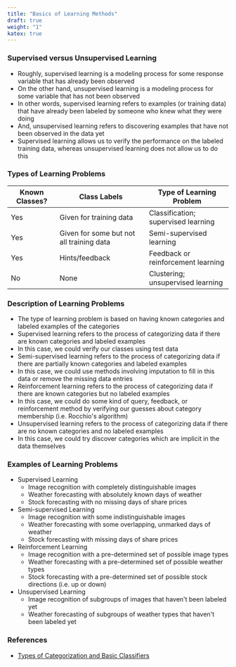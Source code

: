 ```yaml
---
title: "Basics of Learning Methods"
draft: true
weight: "1"
katex: true
---
```


### Supervised versus Unsupervised Learning
- Roughly, supervised learning is a modeling process for some response variable that has already been observed
- On the other hand, unsupervised learning is a modeling process for some variable that has not been observed
- In other words, supervised learning refers to examples (or training data) that have already been labeled by someone who knew what they were doing
- And, unsupervised learning refers to discovering examples that have not been observed in the data yet
- Supervised learning allows us to verify the performance on the labeled training data, whereas unsupervised learning does not allow us to do this

### Types of Learning Problems

| Known Classes? | Class Labels                             | Type of Learning Problem            |
| -------------- | ---------------------------------------- | ----------------------------------- |
| Yes            | Given for training data                  | Classification; supervised learning |
| Yes            | Given for some but not all training data | Semi-supervised learning            |
| Yes            | Hints/feedback                           | Feedback or reinforcement learning  |
| No             | None                                     | Clustering; unsupervised learning   |

### Description of Learning Problems
- The type of learning problem is based on having known categories and labeled examples of the categories
- Supervised learning refers to the process of categorizing data if there are known categories and labeled examples
- In this case, we could verify our classes using test data
- Semi-supervised learning refers to the process of categorizing data if there are partially known categories and labeled examples
- In this case, we could use methods involving imputation to fill in this data or remove the missing data entries
- Reinforcement learning refers to the process of categorizing data if there are known categories but no labeled examples
- In this case, we could do some kind of query, feedback, or reinforcement method by verifying our guesses about category membership (i.e. Rocchio's algorithm)
- Unsupervised learning refers to the process of categorizing data if there are no known categories and no labeled examples
- In this case, we could try discover categories which are implicit in the data themselves

### Examples of Learning Problems
- Supervised Learning
	- Image recognition with completely distinguishable images
	- Weather forecasting with absolutely known days of weather
	- Stock forecasting with no missing days of share prices
- Semi-supervised Learning
	- Image recognition with some indistinguishable images
	- Weather forecasting with some overlapping, unmarked days of weather
	- Stock forecasting with missing days of share prices
- Reinforcement Learning
	- Image recognition with a pre-determined set of possible image types
	- Weather forecasting with a pre-determined set of possible weather types
	- Stock forecasting with a pre-determined set of possible stock directions (i.e. up or down)
- Unsupervised Learning
	- Image recognition of subgroups of images that haven't been labeled yet
	- Weather forecasting of subgroups of weather types that haven't been labeled yet

### References
- [Types of Categorization and Basic Classifiers](https://www.stat.cmu.edu/~cshalizi/350/2008/lectures/07/lecture-07.pdf)
